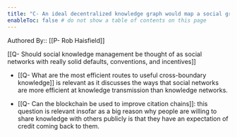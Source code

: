 ```yaml
---
title: "C- An ideal decentralized knowledge graph would map a social graph and a knowledge graph"
enableToc: false # do not show a table of contents on this page
---
```

Authored By:: [[P- Rob Haisfield]]

[[Q- Should social knowledge management be thought of as social networks with really solid defaults, conventions, and incentives]]

- [[Q- What are the most efficient routes to useful cross-boundary knowledge]] is relevant as it discusses the ways that social networks are more efficient at knowledge transmission than knowledge networks.

- [[Q- Can the blockchain be used to improve citation chains]]: this question is relevant insofar as a big reason why people are willing to share knowledge with others publicly is that they have an expectation of credit coming back to them.